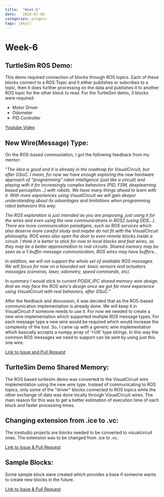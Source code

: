 ```yaml
---
title:  "Week-6"
date:   2020-07-08
categories: progess
tags: jekyll
---
```


# Week-6

## TurtleSim ROS Demo:

This demo required connection of blocks through ROS topics. Each of these blocks connect to a ROS Topic and it either publishes or subcribes to a topic, then it does further processing on the data and publishes it to another ROS topic for the other block to read. For the TurtleSim demo, 3 blocks were required:
* Motor Driver
* Odometer
* PID Controller

[Youtube Video](https://www.youtube.com/watch?v=-E0Kv_QINxc)


## New Wire(Message) Type:

On the ROS-based communiation, I got the following feedback from my mentor:

*"The idea is good and it is already in the roadmap for VisualCircuit, but after GSoC. I mean, for now we have enough exploring the new hardware approach of "programming" robot intelligence (just like a circuit) and playing with it for increasingly complex behaviors (PID, FSM, deeplearning based perception...) with robots. We have many things ahead to learn with it. With more experiences using VisualCircuit we will gain deeper understanding about its advantages and limitations when programming robot behaviors this way.*

*The ROS exploration is just intended as you are proposing, just using it for the wires and even using the new communications in ROS2 (using DDS...). There are more communication paradigms, such as ROS services which also deserve more careful study and maybe do not fit with the VisualCircuit philosophy. ROS wires also open the door to even remote blocks inside a circuit. I think it is better to stick for now to local blocks and fast wires, as they may be a better approximation to real circuits. Shared memory may be seen as a 1-buffer message communication, ROS wires may have buffers...*

*In addition, we will not support the whole set of available ROS messages. We will focus for now on a bounded set: basic sensors and actuators messages (cameras, laser, odometry, speed commands, etc).*

*In summary I would stick to current POSIX_IPC shared memory wire design. And we may face the ROS wire's design once we got far more experience using VisualCircuit with real behaviors, after GSoC."*

After the feedback and discussion, it was decided that as the ROS-based communication implementation is already done. We will keep it in VisualCircuit if someone needs to use it. For now we needed to create a new wire implementation which supported multiple ROS message types. For each message type a new wire would be required which would increase the complexity of the tool. So, I came up with a generic wire implementation which basically accepts a numpy array of '<U6' type strings. In this way the common ROS messages we need to support can be sent by using just this one wire.

[Link to Issue and Pull Request](https://github.com/JdeRobot/VisualCircuit/issues/22)


## TurlteSim Demo Shared Memory:

The ROS based turtlesim demo was converted to the VisualCircuit wire implementation using the new wire type. Instead of communicating to ROS topics, only some of the "driver" blocks connected to ROS topics while the other exchange of data was done locally through VisualCircuit wires. The main reason for this was to get a better estimation of execution time of each block and faster processing times.


## Changing extension from .ice to .vc:
The icestudio projects are blocks needed to be converted to visualcircuit ones. The extension was to be changed from .ice to .vc.

[Link to Issue & Pull Request](https://github.com/JdeRobot/VisualCircuit/pull/19)


## Sample Blocks:
Some sample block were created which provides a base if someone wants to create new blocks in the future.

[Link to Issue & Pull Request](https://github.com/JdeRobot/VisualCircuit/issues/20)



